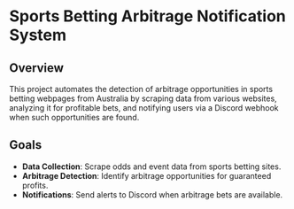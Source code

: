 # Sports Betting Arbitrage Notification System

## Overview

This project automates the detection of arbitrage opportunities in sports betting webpages from Australia by scraping data from various websites, analyzing it for profitable bets, and notifying users via a Discord webhook when such opportunities are found.

## Goals

- **Data Collection**: Scrape odds and event data from sports betting sites.
- **Arbitrage Detection**: Identify arbitrage opportunities for guaranteed profits.
- **Notifications**: Send alerts to Discord when arbitrage bets are available.
